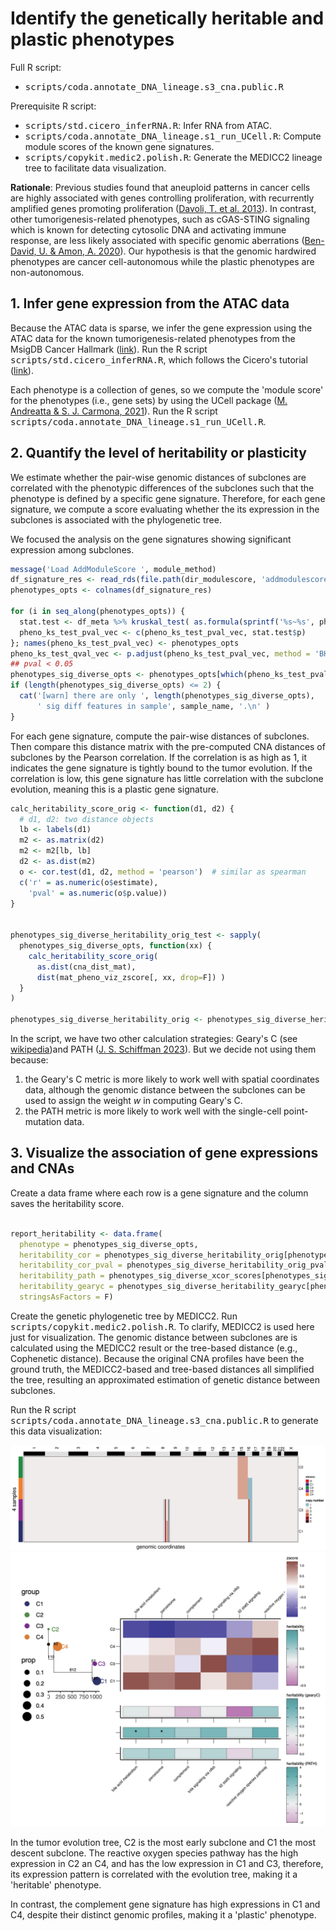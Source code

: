 <!-- Written by: Yun Yan (https://github.com/Puriney) -->

# Identify the genetically heritable and plastic phenotypes

Full R script: 
- <kbd>scripts/coda.annotate_DNA_lineage.s3_cna.public.R</kbd>

Prerequisite R script:
- <kbd>scripts/std.cicero_inferRNA.R</kbd>: Infer RNA from ATAC. 
- <kbd>scripts/coda.annotate_DNA_lineage.s1_run_UCell.R</kbd>: Compute module scores of the known gene signatures. 
- <kbd>scripts/copykit.medic2.polish.R</kbd>: Generate the MEDICC2 lineage tree to facilitate data visualization.


**Rationale**: Previous studies found that aneuploid patterns in cancer cells are highly associated with genes controlling proliferation, with recurrently amplified genes promoting proliferation ([Davoli, T. et al. 2013](https://doi.org/10.1016/j.cell.2013.10.011)). In contrast, other tumorigenesis-related phenotypes, such as cGAS-STING signaling which is known for detecting cytosolic DNA and activating immune response, are less likely associated with specific genomic aberrations ([Ben-David, U. & Amon, A. 2020](https://doi.org/10.1038/s41576-019-0171-x)). Our hypothesis is that the genomic hardwired phenotypes are cancer cell-autonomous while the plastic phenotypes are non-autonomous.

## 1. Infer gene expression from the ATAC data

Because the ATAC data is sparse, we infer the gene expression using the ATAC data for the known tumorigenesis-related phenotypes from the MsigDB Cancer Hallmark ([link](https://www.gsea-msigdb.org/gsea/msigdb/collections.jsp)). Run the R script <kbd>scripts/std.cicero_inferRNA.R</kbd>, which follows the Cicero's tutorial ([link](https://cole-trapnell-lab.github.io/cicero-release/docs_m3/#cicero-gene-activity-scores)). 

Each phenotype is a collection of genes, so we compute the 'module score' for the phenotypes (i.e., gene sets) by using the UCell package ([M. Andreatta & S. J. Carmona, 2021](https://doi.org/10.1016/j.csbj.2021.06.043)). Run the R script <kbd>scripts/coda.annotate_DNA_lineage.s1_run_UCell.R</kbd>. 


## 2. Quantify the level of heritability or plasticity

We estimate whether the pair-wise genomic distances of subclones are correlated with the phenotypic differences of the subclones such that the phenotype is defined by a specific gene signature. Therefore, for each gene signature, we compute a score evaluating whether the its expression  in the subclones is associated with the phylogenetic tree. 


We focused the analysis on the gene signatures showing significant expression among subclones. 
```R
message('Load AddModuleScore ', module_method)
df_signature_res <- read_rds(file.path(dir_modulescore, 'addmodulescore.df.rds'))
phenotypes_opts <- colnames(df_signature_res)

for (i in seq_along(phenotypes_opts)) {
  stat.test <- df_meta %>% kruskal_test( as.formula(sprintf('%s~%s', phenotypes_opts[i], z)))
  pheno_ks_test_pval_vec <- c(pheno_ks_test_pval_vec, stat.test$p)
}; names(pheno_ks_test_pval_vec) <- phenotypes_opts
pheno_ks_test_qval_vec <- p.adjust(pheno_ks_test_pval_vec, method = 'BH')
## pval < 0.05
phenotypes_sig_diverse_opts <- phenotypes_opts[which(pheno_ks_test_pval_vec < 0.05)]
if (length(phenotypes_sig_diverse_opts) <= 2) {
  cat('[warn] there are only ', length(phenotypes_sig_diverse_opts), 
      ' sig diff features in sample', sample_name, '.\n' )
}

```


For each gene signature, compute the pair-wise distances of subclones. Then compare this distance matrix with the pre-computed CNA distances of subclones by the Pearson correlation. If the correlation is as high as 1, it indicates the gene signature is tightly bound to the tumor evolution. If the correlation is low, this gene signature has little correlation with the subclone evolution, meaning this is a plastic gene signature. 

```R
calc_heritability_score_orig <- function(d1, d2) {
  # d1, d2: two distance objects
  lb <- labels(d1)
  m2 <- as.matrix(d2)
  m2 <- m2[lb, lb]
  d2 <- as.dist(m2)
  o <- cor.test(d1, d2, method = 'pearson')  # similar as spearman
  c('r' = as.numeric(o$estimate), 
    'pval' = as.numeric(o$p.value))
}


phenotypes_sig_diverse_heritability_orig_test <- sapply(
  phenotypes_sig_diverse_opts, function(xx) {
    calc_heritability_score_orig(
      as.dist(cna_dist_mat),
      dist(mat_pheno_viz_zscore[, xx, drop=F]) )
  }
)

phenotypes_sig_diverse_heritability_orig <- phenotypes_sig_diverse_heritability_orig_test['r', ]

```

In the script, we have two other calculation strategies: Geary's C (see [wikipedia](https://en.wikipedia.org/wiki/Geary%27s_C))and PATH ([J. S. Schiffman 2023](https://github.com/landau-lab/PATH)). But we decide not using them because:
1) the Geary's C metric is more likely to work well with spatial coordinates data, although the genomic distance between the subclones can be used to assign the weight $w$ in computing Geary's C. 
2) the PATH metric is more likely to work well with the single-cell point-mutation data. 


## 3. Visualize the association of gene expressions and CNAs

Create a data frame where each row is a gene signature and the column saves the heritability score. 
```R

report_heritability <- data.frame(
  phenotype = phenotypes_sig_diverse_opts, 
  heritability_cor = phenotypes_sig_diverse_heritability_orig[phenotypes_sig_diverse_opts], 
  heritability_cor_pval = phenotypes_sig_diverse_heritability_orig_pval[phenotypes_sig_diverse_opts], 
  heritability_path = phenotypes_sig_diverse_xcor_scores[phenotypes_sig_diverse_opts], 
  heritability_gearyc = phenotypes_sig_diverse_heritability_gearyc[phenotypes_sig_diverse_opts], 
  stringsAsFactors = F)
```


Create the genetic phylogenetic tree by MEDICC2. Run <kbd>scripts/copykit.medic2.polish.R</kbd>. To clarify, MEDICC2 is used here just for visualization. The genomic distance between subclones are is calculated using the MEDICC2 result or the tree-based distance (e.g., Cophenetic distance). Because the original CNA profiles have been the ground truth, the MEDICC2-based and tree-based distances all simplified the tree, resulting an approximated estimation of genetic distance between subclones.


Run the R script <kbd>scripts/coda.annotate_DNA_lineage.s3_cna.public.R</kbd> to generate this data visualization: 

<img src="https://github.com/navinlabcode/wellDA-seq/blob/main/website_resource/tutorial/08.cna.heatmap_consensus_int.combo_coda.clones.png?raw=true" width="600">

<img src="https://github.com/navinlabcode/wellDA-seq/blob/main/website_resource/tutorial/08.concordance.heritability.medic2.msigdb_hallmark.zscore.birdview_SigOnly.combo.png?raw=true" width="600">


In the tumor evolution tree, C2 is the most early subclone and C1 the most descent subclone. The reactive oxygen species pathway has the high expression in C2 an C4, and has the low expression in C1 and C3, therefore, its expression pattern is correlated with the evolution tree, making it a 'heritable' phenotype. 

In contrast, the complement gene signature has high expressions in C1 and C4, despite their distinct genomic profiles, making it a 'plastic' phenotype. 


